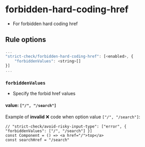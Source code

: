 # forbidden-hard-coding-href
- For forbidden hard coding href

## Rule options

```js
...
"strict-check/forbidden-hard-coding-href": [<enabled>, {
    "forbiddenValues": <string>[]
}]
...
```

### `forbiddenValues`
- Specify the forbid href values

#### value: `["/", "/search"]`

Example of **invalid** :x: code when option value `["/", "/search"]`:

```tsx
// "strict-check/avoid-risky-input-type": ["error", { "forbiddenValues": ["/", "/search"] }]
const Component = () => <a href="/">top</a>
const searchHref = "/search"
```
